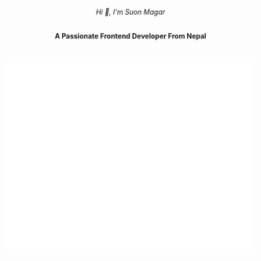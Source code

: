 

<h6 align="center">Hi 👋, I'm Suon Magar</h6>
<h4 align="center">A Passionate Frontend Developer From Nepal</h4>

<div align="center" >
	<br>
	<a >
		<img src="react.svg" width="800" height="400" alt="Click to see the source">
	</a>
	<br>
</div>

